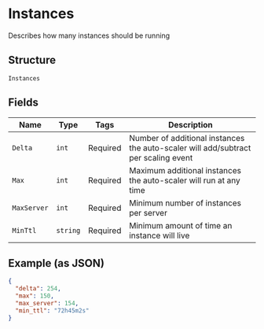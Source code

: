 
# Instances

Describes how many instances should be running

## Structure

`Instances`

## Fields

| Name | Type | Tags | Description |
|  --- | --- | --- | --- |
| `Delta` | `int` | Required | Number of additional instances the auto-scaler will add/subtract per scaling event |
| `Max` | `int` | Required | Maximum additional instances the auto-scaler will run at any time |
| `MaxServer` | `int` | Required | Minimum number of instances per server |
| `MinTtl` | `string` | Required | Minimum amount of time an instance will live |

## Example (as JSON)

```json
{
  "delta": 254,
  "max": 150,
  "max_server": 154,
  "min_ttl": "72h45m2s"
}
```

